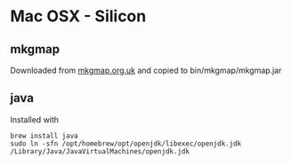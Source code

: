 # Mac OSX - Silicon

## mkgmap

Downloaded from [mkgmap.org.uk](http://www.mkgmap.org.uk/download/mkgmap.html) and copied to bin/mkgmap/mkgmap.jar

## java

Installed with
```shell
brew install java
sudo ln -sfn /opt/homebrew/opt/openjdk/libexec/openjdk.jdk /Library/Java/JavaVirtualMachines/openjdk.jdk
```